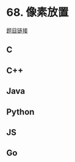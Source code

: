 # 68. 像素放置

[题目链接](https://kamacoder.com/problempage.php?pid=1107)

## C

## C++

## Java

## Python

## JS

## Go
